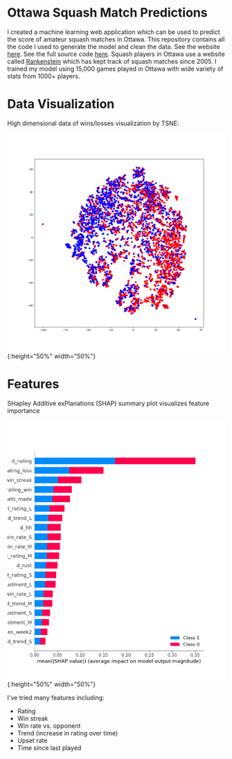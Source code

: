 # Ottawa Squash Match Predictions #
I created a machine learning web application which can be used to predict the score of amateur squash matches in Ottawa. 
This repository contains all the code I used to generate the model and clean the data. 
See the website [here](https://odsa-genius.herokuapp.com/). 
See the full source code [here](https://github.com/danielholmes839/Squash-App).
Squash players in Ottawa use a website called [Rankenstein](https://www.rankenstein.ca/index.pl) which has kept track of squash matches since 2005. 
I trained my model using 15,000 games played in Ottawa with wide variety of stats from 1000+ players.

# Data Visualization

High dimensional data of wins/losses visualization by TSNE:

![TSNE visualization of wins and losses ](/visualization/TSNE_graph_outcome.png){:height="50%" width="50%"}


# Features
SHapley Additive exPlanations (SHAP) summary plot visualizes feature importance

![Feature Importance](/visualization/summary_plot_outcome.png){:height="50%" width="50%"}

I've tried many features including:
- Rating
- Win streak
- Win rate vs. opponent
- Trend (increase in rating over time)
- Upset rate
- Time since last played
